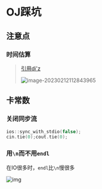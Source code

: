 # OJ踩坑

## 注意点

### 时间估算

> [引用di'z](https://blog.csdn.net/hzf0701/article/details/114931836?ops_request_misc=%257B%2522request%255Fid%2522%253A%2522167617240916782429727444%2522%252C%2522scm%2522%253A%252220140713.130102334.pc%255Fall.%2522%257D&request_id=167617240916782429727444&biz_id=0&utm_medium=distribute.pc_search_result.none-task-blog-2~all~first_rank_ecpm_v1~rank_v31_ecpm-1-114931836-null-null.142^v73^control,201^v4^add_ask,239^v1^control&utm_term=%E7%AB%9E%E8%B5%9B%E4%B8%AD%E6%97%B6%E9%97%B4%E4%BC%B0%E7%AE%97&spm=1018.2226.3001.4187)
>
> ![image-20230212112843965](E:\typro图像\image-20230212112843965.png)

## 卡常数

### 关闭同步流

```c++
ios::sync_with_stdio(false);
cin.tie(0);cout.tie(0);
```



### 用`\n`而不用`endl`

在IO很多时，`endl`比`\n`慢很多

![img](E:\typro图像\dfc907caec2c1acbee0ee02594a48fe6.png)

